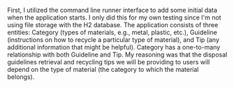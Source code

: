 First, I utilized the command line runner interface to add some initial data when the application starts. I only did this for my own testing since I'm not using file storage with the H2 database.
The application consists of three entities: Category (types of materials, e.g., metal, plastic, etc.), Guideline (instructions on how to recycle a particular type of material),
and Tip (any additional information that might be helpful). Category has a one-to-many relationship with both Guideline and Tip.
My reasoning was that the disposal guidelines retrieval and recycling tips we will be providing to users will depend on the type of material (the category to which the material belongs).
